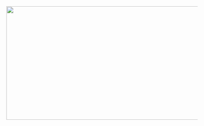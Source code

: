
<a href="https://github.com/devxb/gitanimals">
<img
  src="https://render.gitanimals.org/farms/richard3251"
  width="600"
  height="300"
/>
</a>
